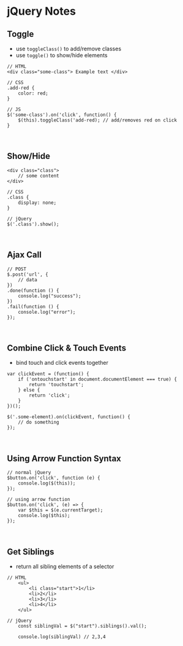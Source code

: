 # jQuery Notes

## Toggle
- use `toggleClass()` to add/remove classes
- use `toggle()` to show/hide elements
```
// HTML
<div class="some-class"> Example text </div>

// CSS
.add-red {
	color: red;
}

// JS
$('some-class').on('click', function() {
	$(this).toggleClass('add-red); // add/removes red on click
}
```
<br>

## Show/Hide
```
<div class="class">
	// some content
</div>

// CSS
.class {
	display: none;
}

// jQuery
$('.class').show();
```
<br>

## Ajax Call
```
// POST
$.post('url', {
	// data
})
.done(function () {
	console.log("success");
})
.fail(function () {
	console.log("error");
});
```
<br>

## Combine Click & Touch Events
- bind touch and click events together
```
var clickEvent = (function() {
	if ('ontouchstart' in document.documentElement === true) {
		return 'touchstart';
	} else {
		return 'click';
	}
})();

$('.some-element).on(clickEvent, function() {
	// do something
});
```
<br>

## Using Arrow Function Syntax
```
// normal jQuery
$button.on('click', function (e) {
    console.log($(this));
});

// using arrow function
$button.on('click', (e) => {
    var $this = $(e.currentTarget);
    console.log($this);
});
```
<br>

## Get Siblings
- return all sibling elements of a selector
```
// HTML
	<ul>
		<li class="start">1</li>
		<li>2</li>
		<li>3</li>
		<li>4</li>
	</ul>

// jQuery
	const siblingVal = $("start").siblings().val();

	console.log(siblingVal) // 2,3,4
```
